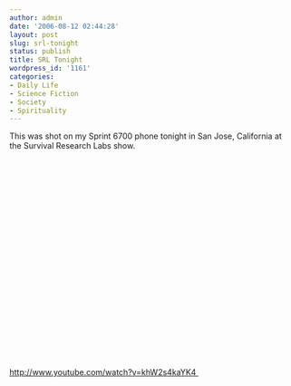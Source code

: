 ```yaml
---
author: admin
date: '2006-08-12 02:44:28'
layout: post
slug: srl-tonight
status: publish
title: SRL Tonight
wordpress_id: '1161'
categories:
- Daily Life
- Science Fiction
- Society
- Spirituality
---
```

This was shot on my Sprint 6700 phone tonight in San Jose, California at the Survival Research Labs show.

<lj-embed><object width="425" height="355"><param name="movie" value="http://www.youtube.com/v/khW2s4kaYK4&hl=en"></param><param name="wmode" value="transparent"></param><embed src="http://www.youtube.com/v/khW2s4kaYK4&hl=en" type="application/x-shockwave-flash" wmode="transparent" width="425" height="355"></embed></object></lj-embed>

<a href="http://www.youtube.com/watch?v=khW2s4kaYK4">http://www.youtube.com/watch?v=khW2s4kaYK4 </a>
